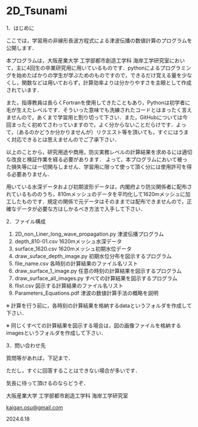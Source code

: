 # 2D_Tsunami

1．はじめに

ここでは，学習用の非線形長波方程式による津波伝播の数値計算のプログラムを公開します．

本プログラムは，大阪産業大学 工学部都市創造工学科 海岸工学研究室において，主に4回生の卒業研究用に用いているものです．pythonによるプログラミングを始めたばかりの学生が学ぶためのものですので，できるだけ覚える量を少なくし，関数などは用いておらず，計算効率よりは分かりやすさを主眼として作成されています．

また，指導教員は長らくFortranを使用してきたこともあり，Pythonは初学者に毛が生えたレベルです．そういった意味でも洗練されたコードとはまったく言えませんので，あくまで学習用と割り切って下さい．また，GitHubについては今回まったく初めてさわっていますので，よく分からないことだらけです．よって，（あるのかどうか分かりませんが）リクエスト等を頂いても，すぐにはうまく対応できるとは思えませんのでご了承下さい．

以上のことから，研究用途や商用，防災実務レベルの計算結果を求めるには適切な改良と検証作業を経る必要があります．
よって，本プログラムにおいて被った損失等には一切関与しません．学習用に限って使って頂く分には使用許可を得る必要ありません．

用いている水深データおよび初期波形データは，内閣府より防災関係者に配布されているもののうち，810mメッシュのデータを平均化して1620mメッシュに加工したものです．規定の関係で元データはそのままでは配布できませんので，正確なデータが必要な方はしかるべき方法で入手して下さい．

2．ファイル構成
1) 2D_non_Liner_long_wave_propagation.py	津波伝播プログラム
2) depth_810-01.csv				      1620mメッシュ水深データ
3) surface_1620.csv				      1620mメッシュ初期水位データ
4) draw_suface_depth_image.py		初期水位分布を図示するプログラム
5) file_name.csv				        各時刻の計算結果のファイル名リスト
6) draw_surface_1_image.py			任意の時刻の計算結果を図示するプログラム
7) draw_surface_all_images.py		すべての計算結果を図示するプログラム
8) flist.csv					          図示する計算結果のファイル名リスト
9) Parameters_Equations.pdf			津波の数値計算手法の概略を説明

※ 計算を行う前に，各時刻の計算結果を格納するdataというフォルダを作成して下さい．

※ 同じくすべての計算結果を図示する場合は，図の画像ファイルを格納するimagesというフォルダを作成して下さい．

3．問い合わせ先

質問等があれば，下記まで．

ただし，すぐに回答することはできない場合が多いです．

気長に待って頂けるのならどうぞ．

大阪産業大学
工学部都市創造工学科
海岸工学研究室

kaigan.osu@gmail.com

2024.6.18
